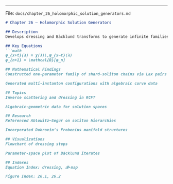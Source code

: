 
---

File: `docs/chapter_26_holomorphic_solution_generators.md`
```markdown
# Chapter 26 – Holomorphic Solution Generators

## Description  
Develops dressing and Bäcklund transforms to generate infinite families of exact solutions: solitons, instantons, and shard-brane configurations.

## Key Equations
```math
ψ_{x+t}(λ) = χ(λ)\,ψ_{x−t}(λ)  
φ_{n+1} = \mathcal{B}[φ_n]

## Mathematical Findings
Constructed one-parameter family of shard-soliton chains via Lax pairs

Generated multi-instanton configurations with algebraic curve data

## Topics
Inverse scattering and dressing in RCFT

Algebraic-geometric data for solution spaces

## Research
Referenced Ablowitz–Segur on soliton hierarchies

Incorporated Dubrovin’s Frobenius manifold structures

## Visualizations
Flowchart of dressing steps

Parameter-space plot of Bäcklund iterates

## Indexes
Equation Index: dressing, ℬ-map

Figure Index: 26.1, 26.2

